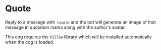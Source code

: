# Quote

Reply to a message with `!quote` and the bot will generate an image of that message in quotation marks along with the author's avatar.

This cog requires the `Pillow` library which will be installed automatically when the cog is loaded.
